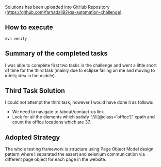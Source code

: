 Solutions has been uploaded into GitHub Repository (https://github.com/farhadali92/qa-automation-challenge).

## How to execute
<code>mvn verify</code>

## Summary of the completed tasks
I was able to complete first two tasks in the challenge and went a little short of time for the third task (mainly due to eclipse failing on me and moving to intellij idea in the middle). 

## Third Task Solution
I could not attempt the third task, however I would have done it as follows:
- We need to navigate to /about/contact-us link
- Look for all the elements which satisfy "//li[@class='office']" xpath and count the office locations which are 37.

## Adopted Strategy
The whole testing framework is structure using Page Object Model design pattern where I separated the assert and selenium communication via different page object for each page in the website.
